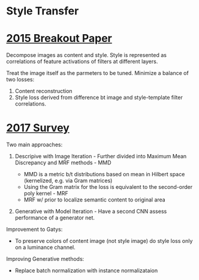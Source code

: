 # Style Transfer

# [2015 Breakout Paper](file:///home/slee/Documents/dl/style-transfer.pdf)
Decompose images as content and style. Style is represented as correlations of feature activations of filters at different layers.

Treat the image itself as the parmeters to be tuned. Minimize a balance of two losses:
  1. Content reconstruction
  2. Style loss derived from difference bt image and style-template filter correlations.

# [2017 Survey]()

Two main approaches:
  1. Descripive with Image Iteration
    - Further divided into Maximum Mean Discrepancy and MRF methods
    - MMD
      - MMD is a metric b/t distributions based on mean in Hilbert space (kernelized, e.g. via Gram matrices)
      - Using the Gram matrix for the loss is equivalent to the second-order poly kernel
    - MRF
      - MRF w/ prior to localize semantic content to original area

  2. Generative with Model Iteration
    - Have a second CNN assess performance of a generator net.

Improvement to Gatys:
  - To preserve colors of content image (not style image) do style loss only on a luminance channel.

Improving Generative methods:
  - Replace batch normalization with instance normalizataion


